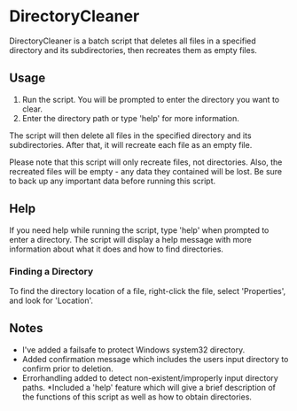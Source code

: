 # DirectoryCleaner

DirectoryCleaner is a batch script that deletes all files in a specified directory and its subdirectories, then recreates them as empty files.

## Usage

1. Run the script. You will be prompted to enter the directory you want to clear.
2. Enter the directory path or type 'help' for more information.

The script will then delete all files in the specified directory and its subdirectories. After that, it will recreate each file as an empty file.

Please note that this script will only recreate files, not directories. Also, the recreated files will be empty - any data they contained will be lost. Be sure to back up any important data before running this script.



## Help

If you need help while running the script, type 'help' when prompted to enter a directory. The script will display a help message with more information about what it does and how to find directories.

### Finding a Directory

To find the directory location of a file, right-click the file, select 'Properties', and look for 'Location'.

## Notes

* I've added a failsafe to protect Windows system32 directory.
* Added confirmation message which includes the users input directory to confirm prior to deletion.
* Errorhandling added to detect non-existent/improperly input directory paths.
*Included a 'help' feature which will give a brief description of the functions of this script as well as how to obtain directories.

